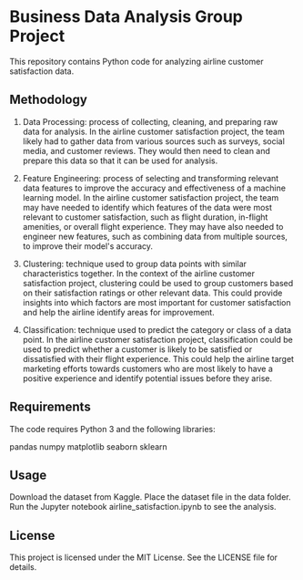 # Business Data Analysis Group Project
This repository contains Python code for analyzing airline customer satisfaction data.

## Methodology
1. Data Processing: process of collecting, cleaning, and preparing raw data for analysis. In the airline customer satisfaction project, the team likely had to gather data from various sources such as surveys, social media, and customer reviews. They would then need to clean and prepare this data so that it can be used for analysis.

2. Feature Engineering: process of selecting and transforming relevant data features to improve the accuracy and effectiveness of a machine learning model. In the airline customer satisfaction project, the team may have needed to identify which features of the data were most relevant to customer satisfaction, such as flight duration, in-flight amenities, or overall flight experience. They may have also needed to engineer new features, such as combining data from multiple sources, to improve their model's accuracy.

3. Clustering: technique used to group data points with similar characteristics together. In the context of the airline customer satisfaction project, clustering could be used to group customers based on their satisfaction ratings or other relevant data. This could provide insights into which factors are most important for customer satisfaction and help the airline identify areas for improvement.

4. Classification: technique used to predict the category or class of a data point. In the airline customer satisfaction project, classification could be used to predict whether a customer is likely to be satisfied or dissatisfied with their flight experience. This could help the airline target marketing efforts towards customers who are most likely to have a positive experience and identify potential issues before they arise.


## Requirements
The code requires Python 3 and the following libraries:

pandas
numpy
matplotlib
seaborn
sklearn

## Usage
Download the dataset from Kaggle.
Place the dataset file in the data folder.
Run the Jupyter notebook airline_satisfaction.ipynb to see the analysis.

## License
This project is licensed under the MIT License. See the LICENSE file for details.
